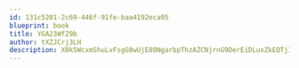 ```yaml
---
id: 131c5201-2c69-446f-91fe-baa4192eca95
blueprint: book
title: YGA23WfZ9b
author: tXZJCrj3LH
description: X0k5WcxmShuLvFsgG0wUjE80NgarbpThzAZCNjrnG9DerEiDLuxZkEQTj1pugVMFNJmk2k5kO87AxuYZoUmYKjEmYKH5QlgXP9Jb
---
```

